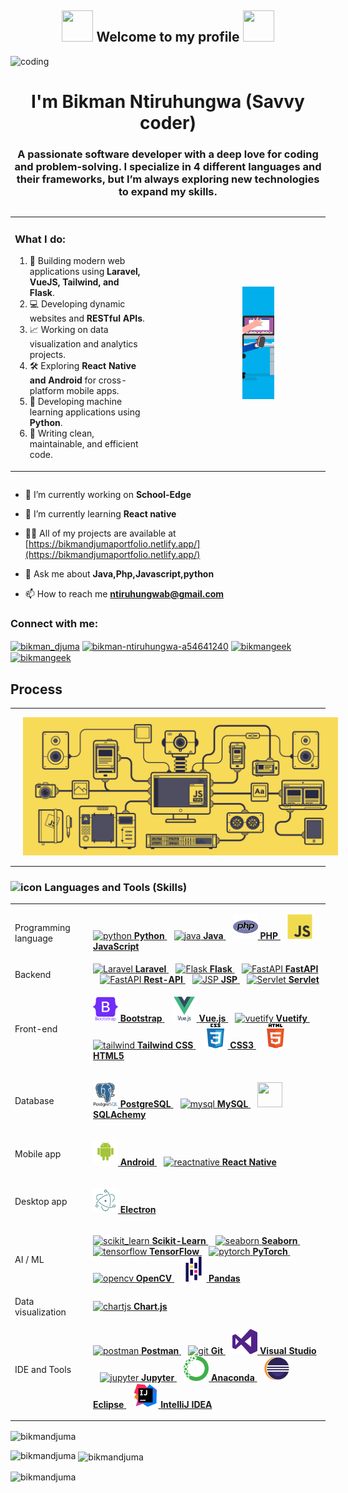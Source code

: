 <h2  align="center"><img src="https://camo.githubusercontent.com/d552948e7884c41fde2d32b9221d79f0df2076c7d824aaab954ca93f53d95884/68747470733a2f2f6d656469612e67697068792e636f6d2f6d656469612f6876524a434c467a6361737252346961377a2f67697068792e676966" width="50" height="50">&nbsp;Welcome to my profile&nbsp;<img src="https://camo.githubusercontent.com/d552948e7884c41fde2d32b9221d79f0df2076c7d824aaab954ca93f53d95884/68747470733a2f2f6d656469612e67697068792e636f6d2f6d656469612f6876524a434c467a6361737252346961377a2f67697068792e676966" width="50" height="50"></h2>
<!-- <img height="400"  style="margin-top:-50px;" alt="coding" src="https://github.com/s-shemmee/s-shemmee/blob/output/github-contribution-grid-snake-dark.svg"> -->
<img height="300"  style="margin-top:-80px;" alt="coding" src="https://user-images.githubusercontent.com/59575502/127335491-fdba1874-e943-4d3c-ab8c-678ffe22f8b8.png">

<!--h1 align="center">Hi 👋, I'm Bikman Ntiruhungwa</h1-->
<h1 align="center">I'm Bikman Ntiruhungwa (Savvy coder)</h1>

<h3 align="center">
  A passionate software developer with a deep love for coding and problem-solving. I specialize in 4 different languages and their frameworks, but I’m always exploring new technologies to expand my skills.
</h3>

<div style="display: flex; justify-content: space-between; align-items: flex-start; flex-wrap: nowrap;">
  <!-- Left Content -->
  <table border="0">
    <tr>
      <td>
        <div style="max-width: 60%; padding-right: 20px;">
          <h3>What I do:</h3>
          <ol>
            <li>📱 Building modern web applications using <strong>Laravel, VueJS, Tailwind, and Flask</strong>.</li>
            <li>💻 Developing dynamic websites and <strong>RESTful APIs</strong>.</li>
            <li>📈 Working on data visualization and analytics projects.</li>
            <li>🛠 Exploring <strong>React Native and Android</strong> for cross-platform mobile apps.</li>
            <li>🤖 Developing machine learning applications using <strong>Python</strong>.</li>
            <li>📝 Writing clean, maintainable, and efficient code.</li>
          </ol>
        </div>
      </td>
      <td>
        <div style="flex-shrink: 0;max-width:40%;">
          <img 
            src="https://raw.githubusercontent.com/ngud-119/ngud-119/main/2.gif" 
            alt="bikmandjuma" 
            style="width: 250px; height: 180px; object-fit: cover;" 
          />
        </div>
      </td>
  </tr>
  </table>
</div>

<!--p align="left"> <img src="https://komarev.com/ghpvc/?username=bikmandjuma&label=Profile%20views&color=0e75b6&style=flat" alt="bikmandjuma" /> </p>

<p align="left"> <a href="https://github.com/ryo-ma/github-profile-trophy"><img src="https://github-profile-trophy.vercel.app/?username=bikmandjuma" alt="bikmandjuma" /></a> </p>

<p align="left"> <a href="https://twitter.com/bikman_djuma" target="blank"><img src="https://img.shields.io/twitter/follow/bikman_djuma?logo=twitter&style=for-the-badge" alt="bikman_djuma" /></a> </p-->

- 🔭 I’m currently working on **School-Edge**

- 🌱 I’m currently learning **React native**

- 👨‍💻 All of my projects are available at [https://bikmandjumaportfolio.netlify.app/](https://bikmandjumaportfolio.netlify.app/)

- 💬 Ask me about **Java,Php,Javascript,python**

- 📫 How to reach me **ntiruhungwab@gmail.com**

<h3 align="left">Connect with me:</h3>
<p align="left">
<a href="https://twitter.com/bikman_djuma" target="parent"><img align="center" src="https://raw.githubusercontent.com/rahuldkjain/github-profile-readme-generator/master/src/images/icons/Social/twitter.svg" alt="bikman_djuma" height="30" width="40" /></a>
<a href="https://linkedin.com/in/bikman-ntiruhungwa-a54641240" target="parent"><img align="center" src="https://raw.githubusercontent.com/rahuldkjain/github-profile-readme-generator/master/src/images/icons/Social/linked-in-alt.svg" alt="bikman-ntiruhungwa-a54641240" height="30" width="40" /></a>
<a href="https://www.leetcode.com/bikmangeek" target="parent" title="LeetCode"><img align="center" src="https://raw.githubusercontent.com/rahuldkjain/github-profile-readme-generator/master/src/images/icons/Social/leet-code.svg" alt="bikmangeek" height="30" width="40" /></a>
<a href="mailto:ntiruhungwab@gmail.com" target="parent"><img align="center" src="https://encrypted-tbn0.gstatic.com/images?q=tbn:ANd9GcS9JOHxRmhJ3K3QwX236A2VWrjXA2UIC8S9AA&s" alt="bikmangeek" height="30" width="40" /></a>
</p>


<h2><b>Process</b></h2>
<hr>
<img src="https://raw.githubusercontent.com/ngud-119/ngud-119/main/machine.gif" alt="image_codes" style="padding-left:20px;padding-right:20px" />
<hr>

<h3 align="left"><img src="https://camo.githubusercontent.com/ec5c8741e4ed88b1a5824e32558e15983dbaf6b46ca017418a32e39b4036ba3b/68747470733a2f2f6d65646961322e67697068792e636f6d2f6d656469612f51737347456d706b79454f684243623765312f67697068792e6769663f6369643d656366303565343761306e336769316266716e74716d6f62386739616964316f796a327772336473336d67373030626c267269643d67697068792e676966" alt="icon" width="20" height="20">&nbsp;Languages and Tools (<b>Skills</b>)</h3>

<table>
  <tr>
    <td>Programming language</td>
    <td>
        <p align="left">
          <a href="https://www.python.org" target="parent" rel="noreferrer">
            <img src="https://camo.githubusercontent.com/740b035ed7f2f9a189b337373e57b98f8c3d61d2fbbb7d7872a6563646a20abc/68747470733a2f2f74656368737461636b2d67656e657261746f722e76657263656c2e6170702f707974686f6e2d69636f6e2e737667" alt="python" width="40" height="40"/> 
            <strong>Python</strong>
          </a>
          &nbsp;&nbsp; <!-- Add space between icons -->
          <a href="https://www.java.com" target="parent" rel="noreferrer">
            <img src="https://camo.githubusercontent.com/a8c24c0c69005509721bcfa06b7818b2a732447e11f1a36c8cbda6937e533cd3/68747470733a2f2f74656368737461636b2d67656e657261746f722e76657263656c2e6170702f6a6176612d69636f6e2e737667" alt="java" width="40" height="40"/> 
            <strong>Java</strong>
          </a>
          &nbsp;&nbsp;
          <a href="https://www.php.net" target="parent" rel="noreferrer">
            <img src="https://raw.githubusercontent.com/devicons/devicon/master/icons/php/php-original.svg" alt="php" width="40" height="40"/> 
            <strong>PHP</strong>
          </a>
          &nbsp;&nbsp;
          <a href="https://developer.mozilla.org/en-US/docs/Web/JavaScript" target="_blank" rel="noreferrer">
            <img src="https://raw.githubusercontent.com/devicons/devicon/master/icons/javascript/javascript-original.svg" alt="javascript" width="40" height="40"/> 
            <strong>JavaScript</strong>
          </a>
        </p>
      </td>

  </tr>

  <tr>
    <td>Backend</td>
  <td>
    <a href="https://laravel.com/" target="_blank" rel="noreferrer">
      <img src="https://cdn.worldvectorlogo.com/logos/laravel-2.svg" alt="Laravel" width="40" height="40"/>
      <strong>Laravel</strong>
    </a>&nbsp;&nbsp;
    <a href="https://flask.palletsprojects.com/" target="_parent" rel="noreferrer">
      <img src="https://camo.githubusercontent.com/116af1682613e57227e6b2b951b9bbf2783b301df581010b21dad7848ee9587e/68747470733a2f2f736b696c6c69636f6e732e6465762f69636f6e733f693d666c61736b" alt="Flask" width="40" height="40"/>
      <strong>Flask</strong>
    </a>&nbsp;&nbsp;
    <a href="https://fastapi.tiangolo.com/" target="_blank" rel="noreferrer">
      <img src="https://encrypted-tbn0.gstatic.com/images?q=tbn:ANd9GcQn_3MFhCzXcwI3GWIDTsWJg2HXDTG7TwGovA&s" alt="FastAPI" width="40" height="40"/>
      <strong>FastAPI</strong>
    </a>&nbsp;&nbsp;
    <a href="https://www.geeksforgeeks.org/rest-api-introduction/" target="_blank" rel="noreferrer">
      <img src="https://camo.githubusercontent.com/baded9c49142c6eba68bc067e0d4b7c06db95b2b359eb048ff2112ff08686f06/68747470733a2f2f74656368737461636b2d67656e657261746f722e76657263656c2e6170702f726573746170692d69636f6e2e737667" alt="FastAPI" width="40" height="40"/>
      <strong>Rest-API</strong>
    </a>&nbsp;&nbsp;
    <a href="https://www.oracle.com/java/technologies/javaee/jsp.html" target="_blank" rel="noreferrer">
      <img src="https://freesvg.org/img/jsp.png" alt="JSP" width="40" height="40"/>
      <strong>JSP</strong>
    </a>&nbsp;&nbsp;
    <a href="https://www.oracle.com/java/technologies/javaee/servlet.html" target="_blank" rel="noreferrer">
      <img src="https://encrypted-tbn0.gstatic.com/images?q=tbn:ANd9GcS2vugByCslZ2RwSqQhKkcJQe6NEkbIbOglHQ&s" alt="Servlet" width="40" height="40"/>
      <strong>Servlet</strong>
    </a>
  </td>
</td>
  </tr>

  <tr>
    <td>Front-end</td>
    <td>
        <p align="left">
        <a href="https://getbootstrap.com" target="parent" rel="noreferrer">
          <img src="https://raw.githubusercontent.com/devicons/devicon/master/icons/bootstrap/bootstrap-plain-wordmark.svg" alt="bootstrap" width="40" height="40"/>
          <strong>Bootstrap</strong>
        </a>&nbsp;&nbsp;
        <a href="https://vuejs.org/" target="parent" rel="noreferrer">
          <img src="https://raw.githubusercontent.com/devicons/devicon/master/icons/vuejs/vuejs-original-wordmark.svg" alt="vuejs" width="40" height="40"/>
          <strong>Vue.js</strong>
        </a>&nbsp;&nbsp;
        <a href="https://vuetifyjs.com/en/" target="parent" rel="noreferrer">
          <img src="https://bestofjs.org/logos/vuetify.svg" alt="vuetify" width="40" height="40"/>
          <strong>Vuetify</strong>
        </a>&nbsp;&nbsp;
        <a href="https://tailwindcss.com/" target="parent" rel="noreferrer">
          <img src="https://www.vectorlogo.zone/logos/tailwindcss/tailwindcss-icon.svg" alt="tailwind" width="40" height="40"/>
          <strong>Tailwind CSS</strong>
        </a>&nbsp;&nbsp;
        <a href="https://www.w3schools.com/css/" target="parent" rel="noreferrer">
          <img src="https://raw.githubusercontent.com/devicons/devicon/master/icons/css3/css3-original-wordmark.svg" alt="css3" width="40" height="40"/>
          <strong>CSS3</strong>
        </a>&nbsp;&nbsp;
        <a href="https://www.w3.org/html/" target="parent" rel="noreferrer">
          <img src="https://raw.githubusercontent.com/devicons/devicon/master/icons/html5/html5-original-wordmark.svg" alt="html5" width="40" height="40"/>
          <strong>HTML5</strong>
        </a>
        </p>
        </td>
  </tr>

  <tr>
    <td>Database</td>
    <td>
      <p align="left">
        <a href="https://www.postgresql.org" target="parent" rel="noreferrer"> 
          <img src="https://raw.githubusercontent.com/devicons/devicon/master/icons/postgresql/postgresql-original-wordmark.svg" alt="postgresql" width="40" height="40"/> 
          <strong>PostgreSQL</strong>
        </a>&nbsp;&nbsp;
        <a href="https://www.mysql.com/" target="parent" rel="noreferrer">
          <img src="https://camo.githubusercontent.com/3ed284d0ecd9fcccabf0711e2cad6bbec412e417bcfb1da25502a1ed9adbaf78/68747470733a2f2f74656368737461636b2d67656e657261746f722e76657263656c2e6170702f6d7973716c2d69636f6e2e737667" alt="mysql" width="40" height="40"/> 
          <strong>MySQL</strong>
        </a>
        &nbsp;&nbsp;
        <a href="https://www.mysql.com/" target="parent" rel="noreferrer">
          <img src="https://encrypted-tbn0.gstatic.com/images?q=tbn:ANd9GcT2rCHR_rIly_LmbAorJ7hwVmfhXdFmk8gPzW94mGC50s3gEg314L3DARLCLA4REqDQgu8&usqp=CAU"  width="40" height="40"/> 
          <strong>SQLAchemy</strong>
        </a>
      </p>
    </td>
  </tr>
  
  <tr>
    <td>Mobile app</td>
    <td>
      <p align="left"> 
        <a href="https://developer.android.com" target="parent" rel="noreferrer"> 
          <img src="https://raw.githubusercontent.com/devicons/devicon/master/icons/android/android-original-wordmark.svg" alt="android" width="40" height="40"/> 
          <strong>Android</strong>
        </a>&nbsp;&nbsp;
        <a href="https://reactnative.dev/" target="parent" rel="noreferrer"> 
          <img src="https://camo.githubusercontent.com/0fcf9befefc83e207ed36bdeb3ac4f6c99132571ddb0f44e7a6ac872b0723352/68747470733a2f2f74656368737461636b2d67656e657261746f722e76657263656c2e6170702f72656163742d69636f6e2e737667" alt="reactnative" width="40" height="40"/> 
          <strong>React Native</strong>
        </a>
      </p>
    </td>
  </tr>

  <tr>
    <td>Desktop app</td>
    <td>
      <p align="left"> 
       <a href="https://www.electronjs.org" target="parent" rel="noreferrer">
          <img src="https://raw.githubusercontent.com/devicons/devicon/master/icons/electron/electron-original.svg" alt="electron" width="40" height="40"/>
          <strong>Electron</strong>
        </a>
      </p>
    </td>
  </tr>
  
  <tr>
    <td>AI / ML</td>
    <td>
      <p align="left">
        <a href="https://scikit-learn.org/" target="parent" rel="noreferrer"> 
          <img src="https://upload.wikimedia.org/wikipedia/commons/0/05/Scikit_learn_logo_small.svg" alt="scikit_learn" width="40" height="40"/>
          <strong>Scikit-Learn</strong>
        </a> &nbsp;&nbsp;
        <a href="https://seaborn.pydata.org/" target="parent" rel="noreferrer"> 
          <img src="https://seaborn.pydata.org/_images/logo-mark-lightbg.svg" alt="seaborn" width="40" height="40"/> 
          <strong>Seaborn</strong>
        </a> &nbsp;&nbsp;
        <a href="https://www.tensorflow.org" target="parent" rel="noreferrer"> 
          <img src="https://www.vectorlogo.zone/logos/tensorflow/tensorflow-icon.svg" alt="tensorflow" width="40" height="40"/> 
          <strong>TensorFlow</strong>
        </a> &nbsp;&nbsp;
        <a href="https://pytorch.org/" target="parent" rel="noreferrer"> 
          <img src="https://www.vectorlogo.zone/logos/pytorch/pytorch-icon.svg" alt="pytorch" width="40" height="40"/> 
          <strong>PyTorch</strong>
        </a>  &nbsp;&nbsp;
        <a href="https://opencv.org/" target="parent" rel="noreferrer"> 
          <img src="https://www.vectorlogo.zone/logos/opencv/opencv-icon.svg" alt="opencv" width="40" height="40"/> 
          <strong>OpenCV</strong>
        </a> &nbsp;&nbsp;
        <a href="https://pandas.pydata.org/" target="parent" rel="noreferrer"> 
          <img src="https://raw.githubusercontent.com/devicons/devicon/2ae2a900d2f041da66e950e4d48052658d850630/icons/pandas/pandas-original.svg" alt="pandas" width="40" height="40"/> 
          <strong>Pandas</strong>
        </a>
      </p>
    </td>
  </tr>
  
  <tr>
    <td>Data visualization</td>
    <td>
      <a href="https://www.chartjs.org" target="parent" rel="noreferrer"> 
        <img src="https://www.chartjs.org/media/logo-title.svg" alt="chartjs" width="40" height="40"/> 
        <strong>Chart.js</strong>
      </a>
    </td>
  </tr>
  <tr>
    <td>IDE and Tools</td>
    <td>
      <p align="left">
        <a href="https://postman.com" target="parent" rel="noreferrer"> 
          <img src="https://www.vectorlogo.zone/logos/getpostman/getpostman-icon.svg" alt="postman" width="40" height="40"/> 
          <strong>Postman</strong>
        </a>&nbsp;&nbsp;
        <a href="https://git-scm.com/" target="parent" rel="noreferrer"> 
          <img src="https://www.vectorlogo.zone/logos/git-scm/git-scm-icon.svg" alt="git" width="40" height="40"/> 
          <strong>Git</strong>
        </a>&nbsp;&nbsp;
        <a href="https://visualstudio.microsoft.com/" target="parent" rel="noreferrer"> 
          <img src="https://raw.githubusercontent.com/devicons/devicon/master/icons/visualstudio/visualstudio-plain.svg" alt="visual studio" width="40" height="40"/> 
          <strong>Visual Studio</strong>
        </a>&nbsp;&nbsp;
        <a href="https://jupyter.org/" target="parent" rel="noreferrer"> 
          <img src="https://upload.wikimedia.org/wikipedia/commons/3/38/Jupyter_logo.svg" alt="jupyter" width="40" height="40"/> 
          <strong>Jupyter</strong>
        </a>&nbsp;&nbsp;
        <a href="https://www.anaconda.com/" target="parent" rel="noreferrer"> 
          <img src="https://raw.githubusercontent.com/devicons/devicon/master/icons/anaconda/anaconda-original.svg" alt="anaconda" width="40" height="40"/> 
          <strong>Anaconda</strong>
        </a>&nbsp;&nbsp;
        <a href="https://www.eclipse.org/" target="parent" rel="noreferrer"> 
          <img src="https://raw.githubusercontent.com/devicons/devicon/master/icons/eclipse/eclipse-original.svg" alt="eclipse" width="40" height="40"/> 
          <strong>Eclipse</strong>
        </a>&nbsp;&nbsp;
        <a href="https://www.jetbrains.com/idea/" target="parent" rel="noreferrer"> 
          <img src="https://raw.githubusercontent.com/devicons/devicon/master/icons/intellij/intellij-original.svg" alt="intellij" width="40" height="40"/> 
          <strong>IntelliJ IDEA</strong>
        </a>
      </p>
    </td>
</tr>

</table>

<img align="center" src="https://raw.githubusercontent.com/SunsetMkt/SunsetMkt/refs/heads/snk/github-contribution-grid-snake.svg" alt="bikmandjuma" />

<p><img align="left" src="https://github-readme-stats.vercel.app/api/top-langs?username=bikmandjuma&show_icons=true&locale=en&layout=compact" alt="bikmandjuma" /></p>

<p>&nbsp;<img align="center" src="https://github-readme-stats.vercel.app/api?username=bikmandjuma&show_icons=true&locale=en" alt="bikmandjuma" /></p>

<p><img align="center" src="https://github-readme-streak-stats.herokuapp.com/?user=bikmandjuma&" alt="bikmandjuma" /></p>
